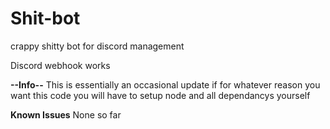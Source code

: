 # Shit-bot
crappy shitty bot for discord management

Discord webhook works

**--Info--**
This is essentially an occasional update if for whatever reason you want this code
you will have to setup node and all dependancys yourself

**Known Issues**
None so far

